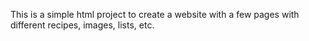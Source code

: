 This is a simple html project to create a website with a few pages with different recipes, images, lists, etc.
